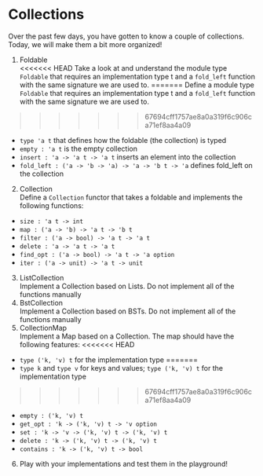 # Collections

Over the past few days, you have gotten to know a couple of collections. Today, we will make them a bit more organized!

1. Foldable\
<<<<<<< HEAD
Take a look at and understand the module type `Foldable` that requires an implementation type t and a `fold_left` function with the same signature we are used to.
=======
Define a module type `Foldable` that requires an implementation type t and a `fold_left` function with the same signature we are used to.
>>>>>>> 67694cff1757ae8a0a319f6c906ca71ef8aa4a09
  - `type 'a t` that defines how the foldable (the collection) is typed
  - `empty : 'a t` is the empty collection
  - `insert : 'a -> 'a t -> 'a t` inserts an element into the collection
  - `fold_left : ('a -> 'b -> 'a) -> 'a -> 'b t -> 'a` defines fold_left on the collection
2. Collection\
Define a `Collection` functor that takes a foldable and implements the following functions:
  - `size : 'a t -> int`
  - `map : ('a -> 'b) -> 'a t -> 'b t`
  - `filter : ('a -> bool) -> 'a t -> 'a t`
  - `delete : 'a -> 'a t -> 'a t`
  - `find_opt : ('a -> bool) -> 'a t -> 'a option`
  - `iter : ('a -> unit) -> 'a t -> unit`
3. ListCollection\
Implement a Collection based on Lists. Do not implement all of the functions manually
4. BstCollection\
Implement a Collection based on BSTs. Do not implement all of the functions manually
5. CollectionMap\
Implement a Map based on a Collection. The map should have the following features:
<<<<<<< HEAD
  - `type ('k, 'v) t` for the implementation type
=======
  - `type k` and `type v` for keys and values; `type ('k, 'v) t` for the implementation type
>>>>>>> 67694cff1757ae8a0a319f6c906ca71ef8aa4a09
  - `empty : ('k, 'v) t`
  - `get_opt : 'k -> ('k, 'v) t -> 'v option`
  - `set : 'k -> 'v -> ('k, 'v) t -> ('k, 'v) t`
  - `delete : 'k -> ('k, 'v) t -> ('k, 'v) t`
  - `contains : 'k -> ('k, 'v) t -> bool`
6. Play with your implementations and test them in the playground!
